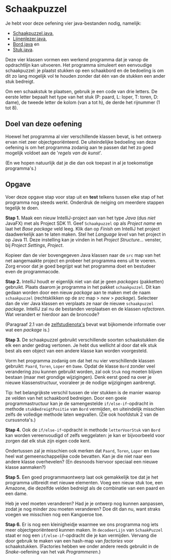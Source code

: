 Schaakpuzzel
============

Je hebt voor deze oefening vier java-bestanden nodig, namelijk:

* [Schaakpuzzel.java](src/Schaakpuzzel.java),
* [Lijnenlezer.java](src/Lijnenlezer.java),
* [Bord.java](src/Bord.java) en
* [Stuk.java](src/Stuk.java).

Deze vier klassen vormen een werkend programma dat je vanop de opdrachtlijn kan uitvoeren.
Het programma simuleert een eenvoudige schaakpuzzel: je plaatst stukken op een schaakbord en de bedoeling is om dit zo lang mogelijk vol te houden zonder dat één van de stukken een ander stuk bedreigt.

Om een schaakstuk te plaatsen, gebruik je een code van drie letters. De eerste letter bepaalt het type van het stuk (P: paard, L: loper, T: toren, D: dame), de tweede letter de kolom (van a tot h), de derde het rijnummer (1 tot 8).

## Doel van deze oefening

Hoewel het programma al vier verschillende klassen bevat, is het ontwerp ervan niet zeer objectgeoriënteerd.
De uiteindelijke bedoeling van deze oefening is om het programma zodanig aan te passen dat het zo goed mogelijk voldoet aan de '*regels van de kunst*'.

(En we hopen natuurlijk dat je die dan ook toepast in al je toekomstige programma's.)

## Opgave

Voer deze opgave stap voor stap uit en **test** telkens tussen elke stap of het programma nog steeds werkt.
Onderdruk de neiging om meerdere stappen tegelijk te doen.

**Stap 1.** Maak een nieuw IntelliJ-project aan van het type *Java* (dus *niet* JavaFX) met als Project SDK 11.
Geef `Schaakpuzzel` op als *Project name* en laat het *Base package* veld leeg.
Klik dan op *Finish* om IntelliJ het project daadwerkelijk aan te laten maken.
Stel het *Language level* van het project in op Java 11. Deze instelling kan je vinden in het *Project Structure...* venster, bij *Project Settings*, *Project*.

Kopieer dan de vier bovengegeven Java klassen naar de `src` map van het net aangemaakte project en probeer het programma eens uit te voeren.
Zorg ervoor dat je goed begrijpt wat het programma doet en bestudeer even de programmacode.

**Stap 2.** IntelliJ houdt er eigenlijk niet van dat je geen *packages* (pakketten) gebruikt.
Plaats daarom je programma in het pakket `schaakpuzzel`.
Dit kan gedaan worden door een nieuw *package* aan te maken met de naam `schaakpuzzel` (rechtsklikken op de *src* map > *new* > *package*).
Selecteer dan de vier Java klassen en verplaats ze naar de nieuwe `schaakpuzzel` *package*.
IntelliJ zal nu de bestanden verplaatsen en de klassen *refactoren*.
Wat verandert er hierdoor aan de broncode?

(Paragraaf 2.1 van de [zelfstudienota's](http://inigem.ugent.be/jvlfx/jvlfx.pdf) bevat wat bijkomende informatie 
over wat een _package_ is.) 

**Stap 3.** De schaakpuzzel gebruikt verschillende soorten schaakstukken die elk een ander gedrag vertonen.
Je hebt dus wellicht al door dat elk stuk best als een object van een andere klasse kan worden voorgesteld.

Vorm het programma zodanig om dat het nu vier verschillende klassen gebruikt: `Paard`, `Toren`, `Loper` en `Dame`.
Opdat de klasse `Bord` zonder veel verandering zou kunnen gebruikt worden, zal ook `Stuk` nog moeten blijven bestaan (maar met grondige wijzigingen).
Denk eerst goed na over je nieuwe klassenstructuur, vooraleer je de nodige wijzigingen aanbrengt.

Tip: het belangrijkste verschil tussen de vier stukken is de manier waarop ze velden van het schaakbord bedreigen.
Door een goeie programmastructuur kan je de samengestelde `if/else-if`-opdracht in methode `stukBedreigtPositie` van `Bord` vermijden, en uiteindelijk misschien zelfs de volledige methode laten wegvallen. (Zie ook hoofdstuk 2 van de cursusnota's.)

**Stap 4.** Ook de `if/else-if`-opdracht in methode `letterVoorStuk` van `Bord` kan worden vereenvoudigd of zelfs weggelaten: je kan er bijvoorbeeld voor zorgen dat elk stuk zijn eigen code kent.

Ondertussen zal je misschien ook merken dat `Paard`, `Toren`, `Loper` en `Dame` heel wat gemeenschappelijke code bevatten.
Kan je die niet naar een andere klasse overhevelen? (En desnoods hiervoor speciaal een nieuwe klasse aanmaken?)

**Stap 5.** Een goed programmaontwerp laat ook gemakkelijk toe dat je het programma uitbreidt met nieuwe elementen.
Voeg een nieuw stuk toe, een Amazone, die dezelfde velden bedreigt als de combinatie van een paard en een dame.

Heb je veel moeten veranderen?
Had je je ontwerp nog kunnen aanpassen, zodat je nog minder zou moeten veranderen?
Doe dit dan nu, want straks voegen we misschien nog een Kangoeroe toe.

**Stap 6.** Er is nog een kleinigheidje waarmee we ons programma nog iets meer objectgeoriënteerd kunnen maken. In `decodeerLijn` van `SchaakPuzzel` staat er nog een `if/else-if`-opdracht die je kan vermijden.
Vervang die door gebruik te maken van een hash-map van *factories* voor schaakstukken.
(Factories hebben we onder andere reeds gebruikt in de *Snake*-oefening van het vak *Programmeren*.)
